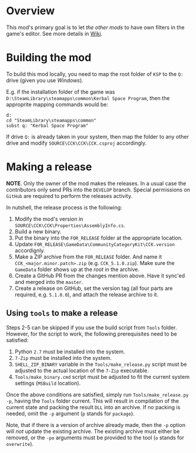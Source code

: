# Overview

This mod's primary goal is to let _the other mods_ to have own filters in the game's editor. See more details in [Wiki](https://github.com/BobPalmer/CommunityCategoryKit/wiki).

# Building the mod

To build this mod locally, you need to map the root folder of `KSP` to the `Q:` drive (given you use _Windows_).

E.g. if the installation folder of the game was `D:\SteamLibrary\steamapps\common\Kerbal Space Program`, then the approprite mapping commands would be:

```
d:
cd "SteamLibrary\steamapps\common"
subst q: "Kerbal Space Program"
```

If drive `Q:` is already taken in your system, then map the folder to any other drive and modify `SOURCE\CCK\CCK\CCK.csproj` accordingly.

# Making a release

__NOTE__. Only the owner of the mod makes the releases. In a usual case the contributors only send PRs into the `DEVELOP` branch. Special permissions on `GitHub` are required to perform the releases activity.

In nutshell, the release process is the following:

1. Modify the mod's version in `SOURCE\CCK\CCK\Properties\AssemblyInfo.cs`.
2. Build a new binary.
3. Put the binary into the `FOR_RELEASE` folder at the appropriate location.
4. Update `FOR_RELEASE\GameData\CommunityCategoryKit\CCK.version` accordignly.
5. Make a ZIP archive from the `FOR_RELEASE` folder. And name it `CCK_<major.minor.patch>.zip` (e.g. `CCK_5.1.0.zip`). Make sure the `GameData` folder shows up at the _root_ in the archive.
6. Create a GitHub PR from the changes mention above. Have it sync'ed and merged into the `master`.
7. Create a release on GitHub, set the version tag (all four parts are required, e.g. `5.1.0.0`), and attach the release archive to it.

## Using `tools` to make a release

Steps 2-5 can be skipped if you use the build script from `Tools` folder. However, for the script to work, the following prerequisites need to be satisfied:

1. Python `2.7` must be installed into the system.
2. `7-Zip` must be installed into the system.
3. `SHELL_ZIP_BINARY` variable in the `Tools/make_release.py` script must be adjusted to the actual location of the `7-Zip` executable.
4. `Tools/make_binary.cmd` script must be adjusted to fit the current system settings (`MSBuild` location).

Once the above conditions are satisfied, simply run `Tools/make_release.py -p`, having the `Tools` folder current. This will result in compilation of the current state and packing the result `DLL` into an archive. If no packing is needed, omit the `-p` argument (`p` stands for `package`).

Note, that if there is a version of archive already made, then the `-p` option will _not_ update the existing archive. The existing archive must either be removed, or the `-po` arguments must be provided to the tool (`o` stands for `overwrite`).
